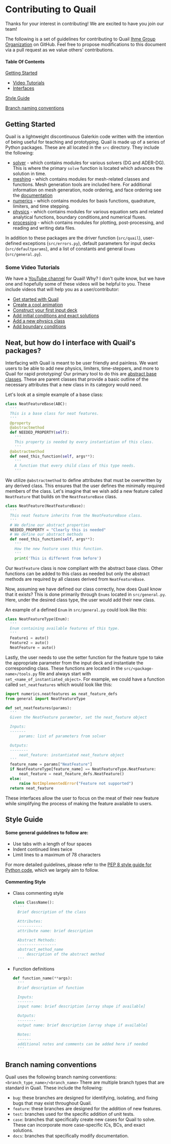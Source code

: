 # Contributing to Quail

Thanks for your interest in contributing! We are excited to have you join our team!

The following is a set of guidelines for contributing to Quail [Ihme Group Organization](https://github.com/IhmeGroup/quail) on GitHub. Feel free to propose modifications to this document via a pull request as we value others' contributions. 

#### Table Of Contents

[Getting Started](#getting-started)
  * [Video Tutorials](#some-video-tutorials)
  * [Interfaces](#neat-but-how-do-i-interface-with-quails-packages)

[Style Guide](#style-guide)

[Branch naming conventions](#branch-naming-conventions)
## Getting Started

Quail is a lightweight discontinuous Galerkin code written with the intention of being useful for teaching and prototyping. Quail is made up of a series of Python packages. These are all located in the `src` directory. They include the following:

* [solver](https://github.com/IhmeGroup/quail/tree/main/src/solver) - which contains modules for various solvers (DG and ADER-DG). This is where the primary `solve` function is located which advances the solution in time.
* [meshing](https://github.com/IhmeGroup/quail/tree/main/src/meshing) - which contains modules for mesh-related classes and functions. Mesh generation tools are included here. For additional information on mesh generation, node ordering, and face ordering see the [documentation](https://github.com/IhmeGroup/quail/blob/main/docs/documentation.pdf)
* [numerics](https://github.com/IhmeGroup/quail/tree/main/src/numerics) - which contains modules for basis functions, quadrature, limiters, and time stepping.
* [physics](https://github.com/IhmeGroup/quail/tree/main/src/physics) - which contains modules for various equation sets and related analytical functions, boundary conditions,and numerical fluxes.
* [processing](https://github.com/IhmeGroup/quail/tree/main/src/processing) - which contains modules for plotting, post-processing, and reading and writing data files.

In addition to these packages are the driver function (`src/quail`), user-defined exceptions (`src/errors.py`), default parameters for input decks (`src/defaultparams`), and a list of constants and general `Enums` (`src/general.py`).

### Some Video Tutorials
We have a [YouTube channel](https://www.youtube.com/channel/UCElNsS_mm_0c6X41qVKBMew) for Quail! Why? I don't quite know, but we have one and hopefully some of these videos will be helpful to you. These include videos that will help you as a user/contributor:
* [Get started with Quail](https://www.youtube.com/watch?v=IkobZVVkWL4)
* [Create a cool animation](https://www.youtube.com/watch?v=-FjCX-wkX38)
* [Construct your first input deck](https://www.youtube.com/watch?v=wf01iopPuBo)
* [Add initial conditions and exact solutions](https://www.youtube.com/watch?v=vpGOYmVOmjk)
* [Add a new physics class](https://www.youtube.com/watch?v=Rt3I3xj3ECg)
* [Add boundary conditions](https://www.youtube.com/watch?v=63YqSo1TiAA)


## Neat, but how do I interface with Quail's packages?

Interfacing with Quail is meant to be user friendly and painless. We want users to be able to add new physics, limiters, time-steppers, and more to Quail for rapid prototyping! Our primary tool to do this are [abstract base classes](https://docs.python.org/3/library/abc.html). These are parent classes that provide a basic outline of the necessary attributes that a new class in its category would need. 

Let's look at a simple example of a base class:

  ```python
  class NeatFeatureBase(ABC):
    '''
    This is a base class for neat features.
    '''
    @property
    @abstractmethod
    def NEEDED_PROPERTY(self):
      '''
      This property is needed by every instantiation of this class.
      '''
    @abstractmethod
    def need_this_function(self, args**):
      '''
      A function that every child class of this type needs.
      '''
  ```
We utilize `@abstractmethod` to define attributes that must be overwritten by any derived class. This ensures that the user defines the minimally required members of the class. Let's imagine that we wish add a new feature called `NeatFeature` that builds on the `NeatFeatureBase` class. 

  ```python
  class NeatFeature(NeatFeatureBase):
    '''
    This neat feature inherits from the NeatFeatureBase class.
    '''
    # We define our abstract properties
    NEEDED_PROPERTY = "Clearly this is needed"
    # We define our abstract methods
    def need_this_function(self, args**):
      '''
      How the new feature uses this function.
      '''
      print('This is different from before')
  ```

Our `NeatFeature` class is now compliant with the abstract base class. Other functions can be added to this class as needed but only the abstract methods are required by all classes derived from `NeatFeatureBase`.

Now, assuming we have defined our class correctly, how does Quail know that it exists? This is done primarily through `Enums` located in `src/general.py`. Here, under the desired class type, the user would add their new class.

An example of a defined `Enum` in `src/general.py` could look like this:
  ```python
  class NeatFeatureType(Enum):
    '''
    Enum containing available features of this type.
    '''
    Feature1 = auto()
    Feature2 = auto()
    NeatFeature = auto()
   ```
Lastly, the user needs to use the setter function for the feature type to take the appropriate parameter from the input deck and instantiate the corresponding class. These functions are located in the `src/<package-name>/tools.py` file and always start with `set_<name_of_instantiated_object>`. For example, we could have a function called `set_neatfeatures` which would look like this:

  ```python
  import numerics.neatfeatures as neat_feature_defs
  from general import NeatFeatureType
  
  def set_neatfeatures(params):
	'''
	Given the NeatFeature parameter, set the neat_feature object

	Inputs:
	-------
		params: list of parameters from solver

	Outputs:
	--------
	    neat_feature: instantiated neat_feature object
	'''
	feature_name = params["NeatFeature"]
	if NeatFeatureType[feature_name] == NeatFeatureType.NeatFeature:
		neat_feature = neat_feature_defs.NeatFeature()
	else:
		raise NotImplementedError("Feature not supported")
	return neat_feature
  ```
  
These interfaces allow the user to focus on the meat of their new feature while simplifying the process of making the feature available to users.

## Style Guide

#### Some general guidelines to follow are:
* Use tabs with a length of four spaces
* Indent continued lines twice
* Limit lines to a maximum of 78 characters

For more detailed guidelines, please refer to the [PEP 8 style guide for Python code](https://www.python.org/dev/peps/pep-0008/#a-foolish-consistency-is-the-hobgoblin-of-little-minds), which we largely aim to follow.

#### Commenting Style
* Class commenting style
  ```python
  class ClassName():
  	'''
  	Brief description of the class
  
  	Attributes:
  	-----------
  	attribute name: brief description
  
  	Abstract Methods:
  	-----------------
  	abstract_method_name
  		description of the abstract method
  	'''
  ```
* Function definitions
  ```python
  def function_name(**args):
  	'''
  	Brief description of function
  
  	Inputs:
  	-------
  	input name: brief description [array shape if available]

  	Outputs:
  	--------
  	output name: brief description [array shape if available]

  	Notes:
  	------
  	additional notes and comments can be added here if needed
  	'''
  ```
## Branch naming conventions

Quail uses the following branch naming conventions:
`<branch_type_name>/<branch_name>`
There are multiple branch types that are standard in Quail. These include the following:
* `bug`: these branches are designed for identifying, isolating, and fixing bugs that may exist throughout Quail. 
* `feature`: these branches are designed for the addition of new features.
* `test`: branches used for the specific addition of unit tests.
* `case`: branches that specifically create new cases for Quail to solve. These can incorporate more case-specific ICs, BCs, and exact solutions.
* `docs`: branches that specifically modify documentation.
